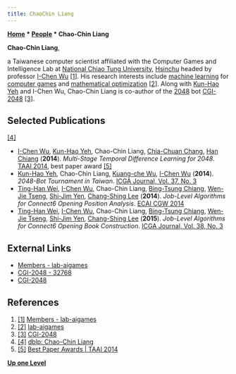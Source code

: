 ```yaml
---
title: ChaoChin Liang
---
```

**[Home](Home "Home") * [People](People "People") * Chao-Chin Liang**

**Chao-Chin Liang**,

a Taiwanese computer scientist affiliated with the Computer Games and Intelligence Lab at [National Chiao Tung University](National_Chiao_Tung_University "National Chiao Tung University"), [Hsinchu](https://en.wikipedia.org/wiki/Hsinchu) headed by professor [I-Chen Wu](I-Chen_Wu "I-Chen Wu") <a id="cite-note-1" href="#cite-ref-1">[1]</a>. His research interests include [machine learning](Learning "Learning") for [computer games](Games "Games") and [mathematical optimization](https://en.wikipedia.org/wiki/Mathematical_optimization) <a id="cite-note-2" href="#cite-ref-2">[2]</a>. Along with [Kun-Hao Yeh](Kun-Hao_Yeh "Kun-Hao Yeh") and I-Chen Wu, Chao-Chin Liang is co-author of the [2048](https://en.wikipedia.org/wiki/2048_%28video_game%29) bot [CGI-2048](Kun-Hao_Yeh#CGI-2048 "Kun-Hao Yeh") <a id="cite-note-3" href="#cite-ref-3">[3]</a>.

## Selected Publications

<a id="cite-note-4" href="#cite-ref-4">[4]</a>

- [I-Chen Wu](I-Chen_Wu "I-Chen Wu"), [Kun-Hao Yeh](Kun-Hao_Yeh "Kun-Hao Yeh"), Chao-Chin Liang, [Chia-Chuan Chang](index.php?title=Chia-Chuan_Chang&action=edit&redlink=1 "Chia-Chuan Chang (page does not exist)"), [Han Chiang](index.php?title=Han_Chiang&action=edit&redlink=1 "Han Chiang (page does not exist)") (**2014**). *Multi-Stage Temporal Difference Learning for 2048*. [TAAI 2014](index.php?title=TAAI_2014&action=edit&redlink=1 "TAAI 2014 (page does not exist)"), best paper award <a id="cite-note-5" href="#cite-ref-5">[5]</a>
- [Kun-Hao Yeh](Kun-Hao_Yeh "Kun-Hao Yeh"), Chao-Chin Liang, [Kuang-che Wu](Kuang-che_Wu "Kuang-che Wu"), [I-Chen Wu](I-Chen_Wu "I-Chen Wu") (**2014**). *2048-Bot Tournament in Taiwan*. [ICGA Journal, Vol. 37, No. 3](ICGA_Journal#37_3 "ICGA Journal")
- [Ting-Han Wei](Ting-Han_Wei "Ting-Han Wei"), [I-Chen Wu](I-Chen_Wu "I-Chen Wu"), Chao-Chin Liang, [Bing-Tsung Chiang](Bing-Tsung_Chiang "Bing-Tsung Chiang"), [Wen-Jie Tseng](Wen-Jie_Tseng "Wen-Jie Tseng"), [Shi-Jim Yen](Shi-Jim_Yen "Shi-Jim Yen"), [Chang-Shing Lee](Chang-Shing_Lee "Chang-Shing Lee") (**2014**). *Job-Level Algorithms for Connect6 Opening Position Analysis*. [ECAI CGW 2014](index.php?title=ECAI_CGW_2014&action=edit&redlink=1 "ECAI CGW 2014 (page does not exist)")
- [Ting-Han Wei](Ting-Han_Wei "Ting-Han Wei"), [I-Chen Wu](I-Chen_Wu "I-Chen Wu"), Chao-Chin Liang, [Bing-Tsung Chiang](Bing-Tsung_Chiang "Bing-Tsung Chiang"), [Wen-Jie Tseng](Wen-Jie_Tseng "Wen-Jie Tseng"), [Shi-Jim Yen](Shi-Jim_Yen "Shi-Jim Yen"), [Chang-Shing Lee](Chang-Shing_Lee "Chang-Shing Lee") (**2015**). *Job-Level Algorithms for Connect6 Opening Book Construction*. [ICGA Journal, Vol. 38, No. 3](ICGA_Journal#38_3 "ICGA Journal")

## External Links

- [Members - lab-aigames](http://www.aigames.nctu.edu.tw/members)
- [CGI-2048 - 32768](http://2048.aigames.nctu.edu.tw/replay.php)
- [CGI-2048](http://2048.aigames.nctu.edu.tw/)

## References

1. <a id="cite-ref-1" href="#cite-note-1">[1]</a> [Members - lab-aigames](http://www.aigames.nctu.edu.tw/members)
1. <a id="cite-ref-2" href="#cite-note-2">[2]</a> [lab-aigames](http://www.aigames.nctu.edu.tw/)
1. <a id="cite-ref-3" href="#cite-note-3">[3]</a> [CGI-2048](http://2048.aigames.nctu.edu.tw/)
1. <a id="cite-ref-4" href="#cite-note-4">[4]</a> [dblp: Chao-Chin Liang](http://dblp.uni-trier.de/pers/hd/l/Liang:Chao=Chin)
1. <a id="cite-ref-5" href="#cite-note-5">[5]</a> [Best Paper Awards | TAAI 2014](http://taai2014.ntust.edu.tw/best-paper-award/)

**[Up one Level](People "People")**

